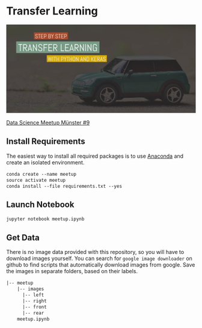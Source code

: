 # Transfer Learning
![Step-by-step Transfer Learning with Python and Keras](res/title.jpg "Step-by-step Transfer Learning with Python and Keras")

[Data Science Meetup Münster #9](https://www.meetup.com/de-DE/Data-Science-Meetup-Muenster/events/247182267/ "Data Science Meetup Münster #9")

## Install Requirements
The easiest way to install all required packages is to use [Anaconda](https://www.anaconda.com/download/ "Anaconda")
and create an isolated environment.
```
conda create --name meetup
source activate meetup
conda install --file requirements.txt --yes
```

## Launch Notebook
```
jupyter notebook meetup.ipynb
```

## Get Data
There is no image data provided with this repository, so you will have to download
images yourself. You can search for `google image downloader` on github to find scripts
that automatically download images from google.
Save the images in separate folders, based on their labels.
```
|-- meetup
    |-- images
      |-- left
      |-- right
      |-- front
      |-- rear
    meetup.ipynb
```
